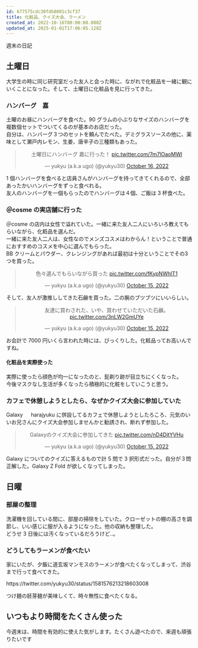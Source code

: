 ```yaml
---
id: 677575cdc30fdb8001c3cf37
title: 化粧品、クイズ大会、ラーメン
created_at: 2022-10-16T00:00:00.000Z
updated_at: 2025-01-01T17:06:05.128Z
---
```


<p>週末の日記</p>
<h2>土曜日</h2>
<p>大学生の時に同じ研究室だった友人と会った時に、ながれで化粧品を一緒に観にいくことになった。そして、土曜日に化粧品を見に行ってきた。</p>
<h3>ハンバーグ　嘉</h3>
<p>土曜のお昼にハンバーグを食べた。90 グラムの小ぶりなサイズのハンバーグを複数個セットでついてくるのが基本のお店だった。<br>
自分は、ハンバーグ３つのセットを頼んでたべた。デミグラスソースの他に、薬味として瀬戸内レモン、生姜、唐辛子の三種類もあった。</p>
<blockquote class="twitter-tweet" data-dnt="true" align="center"><p lang="ja" dir="ltr">土曜日にハンバーグ 嘉に行った！ <a href="https://t.co/7m7lOaoMWl">pic.twitter.com/7m7lOaoMWl</a></p>&mdash; yukyu (a.k.a ugo) (@yukyu30) <a href="https://twitter.com/yukyu30/status/1581649000792367109?ref_src=twsrc%5Etfw">October 16, 2022</a></blockquote>
<script async src="https://platform.twitter.com/widgets.js" charset="utf-8"></script>
<p>1 個ハンバーグを食べると店員さんがハンバーグを持ってきてくれるので、全部あったかいハンバーグをずっと食べれる。<br>
友人のハンバーグを一個もらったのでハンバーグは４個、ご飯は 3 杯食べた。</p>
<h3>＠cosme の実店舗に行った</h3>
<p>＠cosme の店内は女性で溢れていた。一緒に来た友人二人にいろいろ教えてもらいながら、化粧品を選んだ。<br>
一緒に来た友人二人は、女性なのでメンズコスメはわからん！ということで普通におすすめのコスメを中心に選んでもらった。<br>
BB クリームとパウダー、クレンジングがあれば最初は十分ということでその3つを買った。</p>
<blockquote class="twitter-tweet" data-dnt="true" align="center"><p lang="ja" dir="ltr">色々選んでもらいながら買った <a href="https://t.co/fKypNWhlT1">pic.twitter.com/fKypNWhlT1</a></p>&mdash; yukyu (a.k.a ugo) (@yukyu30) <a href="https://twitter.com/yukyu30/status/1581217182876196866?ref_src=twsrc%5Etfw">October 15, 2022</a></blockquote>
<script async src="https://platform.twitter.com/widgets.js" charset="utf-8"></script>
<p>そして、友人が激推ししてきた石鹸を買った。二の腕のブツブツにいいらしい。</p>
<blockquote class="twitter-tweet" data-dnt="true" align="center"><p lang="ja" dir="ltr">友達に買わされた、いや、買わせていただいた石鹸。 <a href="https://t.co/3nLW2GmUYe">pic.twitter.com/3nLW2GmUYe</a></p>&mdash; yukyu (a.k.a ugo) (@yukyu30) <a href="https://twitter.com/yukyu30/status/1581216164012650497?ref_src=twsrc%5Etfw">October 15, 2022</a></blockquote>
<script async src="https://platform.twitter.com/widgets.js" charset="utf-8"></script>
<p>お会計で 7000 円いくら言われた時には、びっくりした。化粧品ってお高いんですね。</p>
<h4>化粧品を実際使った</h4>
<p>実際に使ったら顔色が均一になったのと、髭剃り跡が目立ちにくくなった。<br>
今後マスクなし生活が多くなったら積極的に化粧をしていこうと思う。</p>
<h3>カフェで休憩しようとしたら、なぜかクイズ大会に参加していた</h3>
<p>Galaxy 　 harajyuku に併設してるカフェで休憩しようとしたろころ、元気のいいお兄さんにクイズ大会参加しませんかと勧誘され、断れず参加した。</p>
<blockquote class="twitter-tweet" data-dnt="true" align="center"><p lang="ja" dir="ltr">Galaxyのクイズ大会に参加してきた <a href="https://t.co/nD4DjtYVHu">pic.twitter.com/nD4DjtYVHu</a></p>&mdash; yukyu (a.k.a ugo) (@yukyu30) <a href="https://twitter.com/yukyu30/status/1581187666561093633?ref_src=twsrc%5Etfw">October 15, 2022</a></blockquote>
<script async src="https://platform.twitter.com/widgets.js" charset="utf-8"></script>
<p>Galaxy についてのクイズに答えるもので計 5 問で 3 択形式だった。自分が３問正解した。Galaxy Z Fold が欲しくなってしまった。</p>
<h2>日曜</h2>
<h3>部屋の整理</h3>
<p>洗濯機を回している間に、部屋の掃除をしていた。クローゼットの棚の高さを調節し、いい感じに服が入るようになった。他の収納も整理した。<br>
どうせ 3 日後には汚くなっているだろうけど..。</p>
<h3>どうしてもラーメンが食べたい</h3>
<p>家にいたが、夕飯に道玄坂マンモスのラーメンが食べたくなってしまって、渋谷まで行って食べてきた。</p>
<p>https://twitter.com/yukyu30/status/1581576213218603008</p>
<p>つけ麺の胚芽麺が美味しくて、時々無性に食べたくなる。</p>
<h2>いつもより時間をたくさん使った</h2>
<p>今週末は、時間を有効的に使えた気がします。たくさん遊べたので、来週も頑張りたいです</p>
